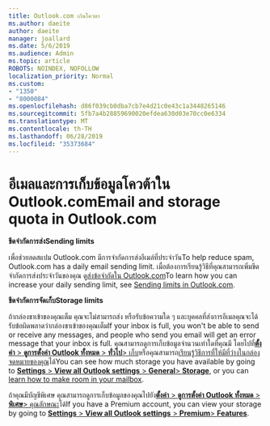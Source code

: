 ```yaml
---
title: Outlook.com เกินโควตา
ms.author: daeite
author: daeite
manager: joallard
ms.date: 5/6/2019
ms.audience: Admin
ms.topic: article
ROBOTS: NOINDEX, NOFOLLOW
localization_priority: Normal
ms.custom:
- "1350"
- "8000084"
ms.openlocfilehash: d86f039cb0dba7cb7e4d21c0e43c1a3448265146
ms.sourcegitcommit: 5fb7a4b28859690020efdea630d03e70cc0e6334
ms.translationtype: MT
ms.contentlocale: th-TH
ms.lasthandoff: 06/28/2019
ms.locfileid: "35373684"
---
```

# <a name="email-and-storage-quota-in-outlookcom"></a><span data-ttu-id="5b3ac-102">อีเมลและการเก็บข้อมูลโควต้าใน Outlook.com</span><span class="sxs-lookup"><span data-stu-id="5b3ac-102">Email and storage quota in Outlook.com</span></span>

<span data-ttu-id="5b3ac-103">**ขีดจำกัดการส่ง**</span><span class="sxs-lookup"><span data-stu-id="5b3ac-103">**Sending limits**</span></span>

<span data-ttu-id="5b3ac-104">เพื่อช่วยลดสแปม Outlook.com มีการจำกัดการส่งอีเมล์ที่ประจำวัน</span><span class="sxs-lookup"><span data-stu-id="5b3ac-104">To help reduce spam, Outlook.com has a daily email sending limit.</span></span> <span data-ttu-id="5b3ac-105">เมื่อต้องการเรียนรู้วิธีที่คุณสามารถเพิ่มขีดจำกัดการส่งประจำวันของคุณ ดู[ส่งข้อจำกัดใน Outlook.com](https://support.office.com/article/279ee200-594c-40f0-9ec8-bb6af7735c2e)</span><span class="sxs-lookup"><span data-stu-id="5b3ac-105">To learn how you can increase your daily sending limit, see [Sending limits in Outlook.com](https://support.office.com/article/279ee200-594c-40f0-9ec8-bb6af7735c2e).</span></span>

<span data-ttu-id="5b3ac-106">**ขีดจำกัดการจัดเก็บ**</span><span class="sxs-lookup"><span data-stu-id="5b3ac-106">**Storage limits**</span></span>

<span data-ttu-id="5b3ac-107">ถ้ากล่องขาเข้าของคุณเต็ม คุณจะไม่สามารถส่ง หรือรับข้อความใด ๆ และบุคคลที่ส่งการอีเมลคุณจะได้รับข้อผิดพลาดว่ากล่องขาเข้าของคุณเต็ม</span><span class="sxs-lookup"><span data-stu-id="5b3ac-107">If your inbox is full, you won't be able to send or receive any messages, and people who send you email will get an error message that your inbox is full.</span></span> <span data-ttu-id="5b3ac-108">คุณสามารถดูการเก็บข้อมูลจำนวนเท่าใดที่คุณมี โดยไปที่[**ตั้งค่า** > **ดูการตั้งค่า Outlook ทั้งหมด** > **ทั่วไป**> เก็บ](https://outlook.live.com/mail/options/general/storage)หรือคุณสามารถ[เรียนรู้วิธีการที่ให้มีที่ว่างในกล่องจดหมายของคุณ](https://support.office.com/article/7ac99134-69e5-4619-ac0b-2d313bba5e9e)ได้</span><span class="sxs-lookup"><span data-stu-id="5b3ac-108">You can see how much storage you have available by going to [**Settings** > **View all Outlook settings** > **General**> **Storage**](https://outlook.live.com/mail/options/general/storage), or you can [learn how to make room in your mailbox](https://support.office.com/article/7ac99134-69e5-4619-ac0b-2d313bba5e9e).</span></span>

<span data-ttu-id="5b3ac-109">ถ้าคุณมีบัญชีพิเศษ คุณสามารถดูการเก็บข้อมูลของคุณไปยัง[**ตั้งค่า** > **ดูการตั้งค่า Outlook ทั้งหมด** > **พิเศษ**> คุณลักษณะ](https://outlook.live.com/mail/options/premium/features)ได้</span><span class="sxs-lookup"><span data-stu-id="5b3ac-109">If you have a Premium account, you can view your storage by going to [**Settings** > **View all Outlook settings** > **Premium**> **Features**](https://outlook.live.com/mail/options/premium/features).</span></span>